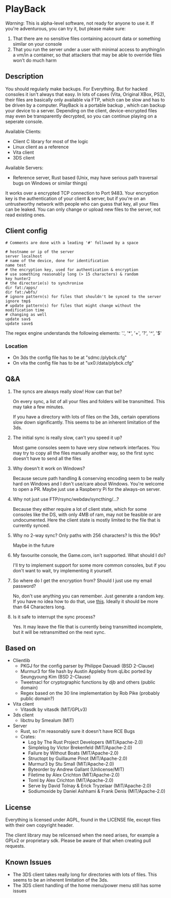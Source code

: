 # PlayBack
*Warning*: This is alpha-level software, not ready for anyone to use it.
If you're adventurous, you can try it, but please make sure:
1. That there are no sensitive files containing account data or something
   similar on your console
2. That you run the server under a user with minimal access to anything/in a
   vm/in a container, so that attackers that may be able to override files won't do much harm
## Description
You should regularly make backups. For Everything. But for hacked consoles it
isn't always that easy. In lots of cases (Vita, Original XBox, PS2), their files
are basically only available via FTP, which can be slow and has to be driven by
a computer. PlayBack is a portable backup , which can backup your
device to a server. Depending on the client, device-encrypted files may even be
transparently decrypted, so you can continue playing on a seperate console.

Available Clients:
- Client C library for most of the logic
- Linux client as a reference
- Vita client
- 3DS client

Available Servers:
- Reference server, Rust based (Unix, may have serious path traversal bugs on
  Windows or similar things)

It works over a encrypted TCP connection to Port 9483. Your encryption key is
the authentication of your client & server, but if you're on an untrustworthy
network with people who can guess that key, all your files can be leaked.
You can only change or upload new files to the server, not read existing ones.

## Client config
```
# Comments are done with a leading '#' followed by a space

# hostname or ip of the server
server localhost
# name of the device, done for identification
name test
# the encryption key, used for authentication & encryption
# use something reasonably long (> 15 characters) & random
key hunter2
# the directorie(s) to synchronise
dir fat:/apps/
dir fat:/wbfs/
# ignore pattern(s) for files that shouldn't be synced to the server
ignore tmp$
# update pattern(s) for files that might change without the modification time
# changing as well
update sav$
update save$
```

The regex engine understands the following elements: '.', '*', '+', '?', '^', '$'
### Location
- On 3ds the config file has to be at "sdmc:/plybck.cfg"
- On vita the config file has to be at "ux0:/data/plybck.cfg"
## Q&A
1. The syncs are always really slow! How can that be?

   On every sync, a list of all your files and folders will be transmitted. This
   may take a few minutes.

   If you have a directory with lots of files on the 3ds, certain operations
   slow down significantly. This seems to be an inherent limitation of the 3ds.

2. The initial sync is really slow, can't you speed it up?

   Most game consoles seem to have very slow network interfaces. You may try to copy
   all the files manually another way, so the first sync doesn't have to send all the files

3. Why doesn't it work on Windows?

   Because secure path handling & conserving encoding seem to be really hard on
   Windows and I don't use/care about Windows. You're welcome to open a PR. Maybe
   just use a Raspberry Pi for the always-on server.

4. Why not just use FTP/rsync/webdav/syncthing/...?

   Because they either require a lot of client state, which for some consoles
   like the DS, with only 4MB of ram, may not be feasible or are undocumented.
   Here the client state is mostly limited to the file that is currently synced.

5. Why no 2-way sync? Only paths with 256 characters? Is this the 90s?

   Maybe in the future

6. My favourite console, the Game.com, isn't supported. What should I do?

   I'll try to implement support for some more common consoles, but if you don't
   want to wait, try implementing it yourself.

7. So where do I get the encryption from? Should I just use my email password?

   No, don't use anything you can remember. Just generate a random key. If
   you have no idea how to do that, use [this](https://ddg.co/?q=random%20password).
   Ideally it should be more than 64 Characters long.

8. Is it safe to interrupt the sync process?

   Yes. It may leave the file that is currently being transmitted incomplete,
   but it will be retransmitted on the next sync.

## Based on
- Clientlib
  - PKGJ for the config parser by Philippe Daouadi (BSD 2-Clause)
  - Murmur3 for file hash by Austin Appleby from qLibc ported by Seungyoung Kim (BSD 2-Clause)
  - Tweetnacl for cryptographic functions by djb and others (public domain)
  - Regex based on the 30 line implementation by Rob Pike (probably public domain?)
- Vita client
  - Vitasdk by vitasdk (MIT/GPLv3)
- 3ds client
  - libctru by Smealum (MIT)
- Server
  - Rust, so I'm reasonably sure it doesn't have RCE Bugs
  - Crates:
    - Log by The Rust Project Developers (MIT/Apache-2.0)
    - Simplelog by Victor Brekenfeld (MIT/Apache-2.0)
    - Failure by Without Boats (MIT/Apache-2.0)
    - Structopt by Guillaume Pinot (MIT/Apache-2.0)
    - Murmur3 by Stu Small (MIT/Apache-2.0)
    - Byteorder by Andrew Gallant (Unlicense/MIT)
    - Filetime by Alex Crichton (MIT/Apache-2.0)
    - Toml by Alex Crichton (MIT/Apache-2.0)
    - Serve by David Tolnay & Erick Tryzelaar (MIT/Apache-2.0)
    - Sodiumoxide by Daniel Ashhami & Frank Denis (MIT/Apache-2.0)
## License
Everything is licensed under AGPL, found in the LICENSE file, except files
with their own copyright header.

The client library may be relicensed when the need arises, for example a GPLv2
or proprietary sdk. Please be aware of that when creating pull requests.

## Known Issues
- The 3DS client takes really long for directories with lots of files. This
  seems to be an inherent limitation of the 3ds.
- The 3DS client handling of the home menu/power menu still has some issues
